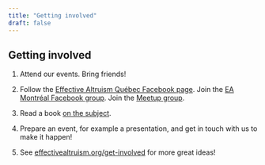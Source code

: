 ```yaml
---
title: "Getting involved"
draft: false
---
```


## Getting involved

1. Attend our events. Bring friends!

1. Follow the [Effective Altruism Québec Facebook page](https://www.facebook.com/AltruismeEfficaceQuebec/). Join the [EA Montréal Facebook group](https://www.facebook.com/groups/AltruismeEfficaceMontreal/). Join the [Meetup group](https://www.meetup.com/AltruismeEfficaceMontreal/).

1. Read a book [on the subject](http://effective-altruism.com/ea/5f/effective_altruism_reading_list/).

1. Prepare an event, for example a presentation, and get in touch with us to make it happen!

1. See [effectivealtruism.org/get-involved](https://www.effectivealtruism.org/get-involved/) for more great ideas!
